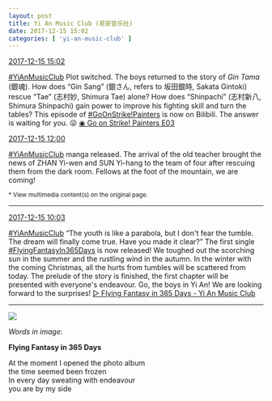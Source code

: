 ```yaml
---
layout: post
title: Yi An Music Club (易安音乐社)
date: 2017-12-15 15:02
categories: [ 'yi-an-music-club' ]
---
```


<div class="weibo-info">
  <a href="https://weibo.com/6094546964/FzLmz7yEJ">2017-12-15 15:02</a>
</div>

[#YiAnMusicClub](https://weibo.com/p/100808beae2e3e05b17b64f63ebedca39f19b2/super_index) Plot switched. The boys returned to the story of *Gin Tama* (銀魂). How does “Gin Sang” (銀さん, refers to 坂田銀時, Sakata Gintoki) rescue “Tae” (志村妙, Shimura Tae) alone? How does “Shinpachi” (志村新八, Shimura Shinpachi) gain power to improve his fighting skill and turn the tables? This episode of [#GoOnStrike!Painters](https://weibo.com/p/100808ad2ad3cf7e06a459fb351ed63af5b2bb) is now on Bilibili. The answer is waiting for you. :stuck_out_tongue_winking_eye: [◉ Go on Strike! Painters E03](https://www.bilibili.com/video/av17256544/)

<!-- more -->

<div class="weibo-info">
  <a href="https://weibo.com/6094546964/FzKasc7gN">2017-12-15 12:00</a>
</div>

[#YiAnMusicClub](https://weibo.com/p/100808beae2e3e05b17b64f63ebedca39f19b2/super_index) manga released. The arrival of the old teacher brought the news of ZHAN Yi-wen and SUN Yi-hang to the team of four after rescuing them from the dark room. Fellows at the foot of the mountain, we are coming!

<small>* View multimedia content(s) on the original page.</small>

---

<div class="weibo-info">
  <a href="https://weibo.com/6094546964/FzJp1thu9">2017-12-15 10:03</a>
</div>

[#YiAnMusicClub](https://weibo.com/p/100808beae2e3e05b17b64f63ebedca39f19b2/super_index) “The youth is like a parabola, but I don't fear the tumble. The dream will finally come true. Have you made it clear?” The first single [#FlyingFantasyIn365Days](https://weibo.com/p/10080838e48da217484a9fef13db0f9666c382) is now released! We toughed out the scorching sun in the summer and the rustling wind in the autumn. In the winter with the coming Christmas, all the hurts from tumbles will be scattered from today. The prelude of the story is finished, the first chapter will be presented with everyone's endeavour. Go, the boys in Yi An! We are looking forward to the surprises! [▷ Flying Fantasy in 365 Days - Yi An Music Club](https://weibo.com/p/10151501_100421981)

---

<a href="https://wx3.sinaimg.cn/mw690/006Es64Aly1fmh840urblj31jk2i1u0x.jpg">
  <img class="weibo-pic-preview" src="//wx3.sinaimg.cn/orj360/006Es64Aly1fmh840urblj31jk2i1u0x.jpg" />
</a>

*Words in image:*

**Flying Fantasy in 365 Days**

At the moment I opened the photo album  
the time seemed been frozen  
In every day sweating with endeavour  
you are by my side
